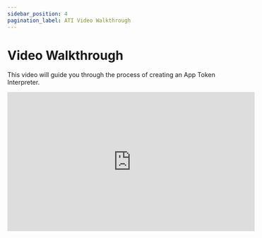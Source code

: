 ```yaml
---
sidebar_position: 4
pagination_label: ATI Video Walkthrough
---
```

# Video Walkthrough

This video will guide you through the process of creating an App Token Interpreter.

<iframe
  width="560"
  height="315"
  src="https://www.youtube.com/embed/8c_tn36bYG8?si=oC1R207ezlvOb8Pv"
  title="YouTube video player"
  frameborder="0"
  allow="accelerometer; autoplay; clipboard-write; encrypted-media; gyroscope; picture-in-picture; web-share"
  referrerpolicy="strict-origin-when-cross-origin"
  allowfullscreen
></iframe>
